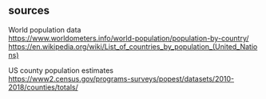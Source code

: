 ## sources  

World population data  
https://www.worldometers.info/world-population/population-by-country/  
https://en.wikipedia.org/wiki/List_of_countries_by_population_(United_Nations)  

US county population estimates  
https://www2.census.gov/programs-surveys/popest/datasets/2010-2018/counties/totals/ 

 
